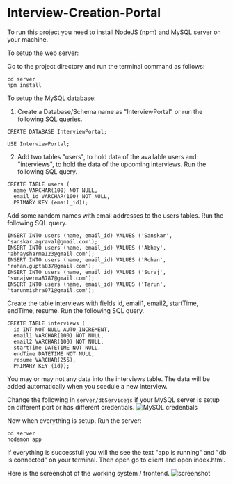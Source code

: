 # Interview-Creation-Portal

To run this project you need to install NodeJS (npm) and MySQL server on your machine.

To setup the web server:

Go to the project directory and run the terminal command as follows:
```
cd server
npm install
```
To setup the MySQL database:

1. Create a Database/Schema name as "InterviewPortal" or run the following SQL queries.
```
CREATE DATABASE InterviewPortal;
```
```
USE InterviewPortal;
```
2. Add two tables "users", to hold data of the available users and "interviews", to hold the data of the upcoming interviews. Run the following SQL query.
  ```
  CREATE TABLE users (
    name VARCHAR(100) NOT NULL,
    email_id VARCHAR(100) NOT NULL,
    PRIMARY KEY (email_id));
  ```
Add some random names with email addresses to the users tables. Run the following SQL query.
```
INSERT INTO users (name, email_id) VALUES ('Sanskar', 'sanskar.agraval@gmail.com');
INSERT INTO users (name, email_id) VALUES ('Abhay', 'abhaysharma123@gmail.com');
INSERT INTO users (name, email_id) VALUES ('Rohan', 'rohan.gupta837@gmail.com');
INSERT INTO users (name, email_id) VALUES ('Suraj', 'surajverma8787@gmail.com');
INSERT INTO users (name, email_id) VALUES ('Tarun', 'tarunmishra071@gmail.com');
```
Create the table interviews with fields id, email1, email2, startTime, endTime, resume. Run the following SQL query.
```
CREATE TABLE interviews (
  id INT NOT NULL AUTO_INCREMENT,
  email1 VARCHAR(100) NOT NULL,
  email2 VARCHAR(100) NOT NULL,
  startTime DATETIME NOT NULL,
  endTime DATETIME NOT NULL,
  resume VARCHAR(255),
  PRIMARY KEY (id));
```
You may or may not any data into the interviews table. The data will be added automatically when you scedule a new interview.

Change the following in ```server/dbServicejs``` if your MySQL server is setup on different port or has different credentials.
![MySQL credentials](https://i.paste.pics/9WL5X.png)

Now when everything is setup. Run the server:
```
cd server
nodemon app
```
If everything is successfull you will the see the text "app is running" and "db is connected" on your terminal.
Then open go to client and open index.html. 

Here is the screenshot of the working system / frontend.
![screenshot]([https://paste.pics/JNA7G](https://i2.paste.pics/JNA7G.png?trs=1566a7468d50c1017c67823464b73495a1c37cd48fe5c153bd56589f3f37fff8))

